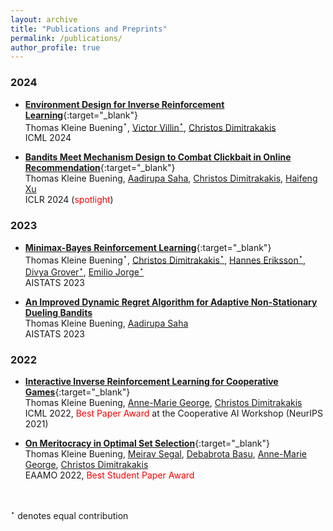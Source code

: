 ```yaml
---
layout: archive
title: "Publications and Preprints"
permalink: /publications/
author_profile: true
---
```




### 2024 

* [**Environment Design for Inverse Reinforcement Learning**](https://arxiv.org/pdf/2210.14972.pdf){:target="_blank"} <br /> 
Thomas Kleine Buening$^\star$, [Victor Villin$^\star$](https://scholar.google.com/citations?hl=en&user=A1g8314AAAAJ&view_op=list_works), [Christos Dimitrakakis](https://sites.google.com/site/christosdimitrakakis) <br /> 
ICML 2024 

* [**Bandits Meet Mechanism Design to Combat Clickbait in Online Recommendation**](https://arxiv.org/pdf/2311.15647.pdf){:target="_blank"} <br />
Thomas Kleine Buening, [Aadirupa Saha](https://aadirupa.github.io/), [Christos Dimitrakakis](https://sites.google.com/site/christosdimitrakakis), [Haifeng Xu](https://www.haifeng-xu.com/) <br />
ICLR 2024 (<span style="color:red">spotlight</span>)


### 2023 

* [**Minimax-Bayes Reinforcement Learning**](https://arxiv.org/pdf/2302.10831.pdf){:target="_blank"} <br /> 
Thomas Kleine Buening$^\star$, [Christos Dimitrakakis$^\star$](https://sites.google.com/site/christosdimitrakakis), [Hannes Eriksson$^\star$](https://scholar.google.se/citations?user=KyX9dfEAAAAJ&hl=en), [Divya Grover$^\star$](https://scholar.google.co.in/citations?user=0Gqji9cAAAAJ&hl=en), [Emilio Jorge$^\star$](https://jorge.se/) <br /> 
AISTATS 2023

* [**An Improved Dynamic Regret Algorithm for Adaptive Non-Stationary Dueling Bandits**](https://arxiv.org/pdf/2210.14322.pdf) <br /> 
Thomas Kleine Buening, [Aadirupa Saha](https://aadirupa.github.io/) <br />
AISTATS 2023


### 2022


* [**Interactive Inverse Reinforcement Learning for Cooperative Games**](https://proceedings.mlr.press/v162/buning22a/buning22a.pdf){:target="_blank"} <br /> 
Thomas Kleine Buening, [Anne-Marie George](https://scholar.google.de/citations?user=uOuR7XgAAAAJ&hl=en), [Christos Dimitrakakis](https://sites.google.com/site/christosdimitrakakis) <br /> 
ICML 2022, <span style="color:red">Best Paper Award</span> at the Cooperative AI Workshop (NeurIPS 2021) 


* [**On Meritocracy in Optimal Set Selection**](https://arxiv.org/pdf/2102.11932.pdf){:target="_blank"} <br /> 
Thomas Kleine Buening, [Meirav Segal](https://scholar.google.com/citations?user=-4VS11cAAAAJ&hl=en), [Debabrota Basu](https://debabrota-basu.github.io/), [Anne-Marie George](https://scholar.google.de/citations?user=uOuR7XgAAAAJ&hl=en), [Christos Dimitrakakis](https://sites.google.com/site/christosdimitrakakis) <br /> 
EAAMO 2022,  <span style="color:red">Best Student Paper Award</span>



<br />

$^\star$ denotes equal contribution 